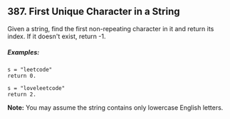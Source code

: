 ## 387. First Unique Character in a String
Given a string, find the first non-repeating character in it and return its index. If it doesn't exist, return -1.

##### Examples:
```
s = "leetcode"
return 0.

s = "loveleetcode"
return 2.
```
**Note:** You may assume the string contains only lowercase English letters.